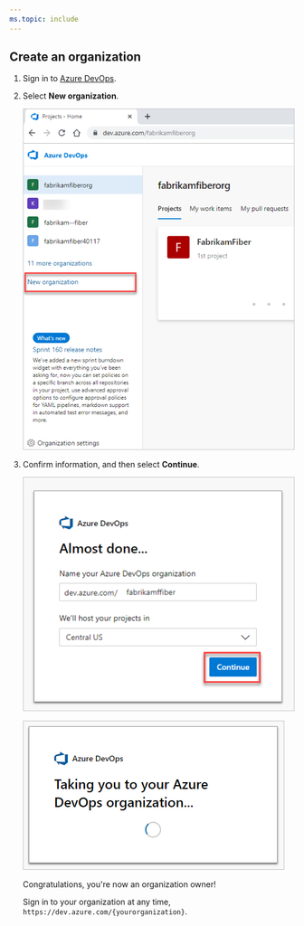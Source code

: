 ```yaml
---
ms.topic: include
---
```



## Create an organization

1. Sign in to [Azure DevOps](https://go.microsoft.com/fwlink/?LinkId=307137).

2. Select **New organization**.

   ![Select New organization](_img/select-new-organization.png)

3. Confirm information, and then select **Continue**.

   ![Create your organization in Azure DevOps](_img/name-your-organization.png)

   ![Taking you to your organization notification](_img/taking-you-to-your-azure-devops-organization.png)

   Congratulations, you're now an organization owner!

   Sign in to your organization at any time, `https://dev.azure.com/{yourorganization}`.





